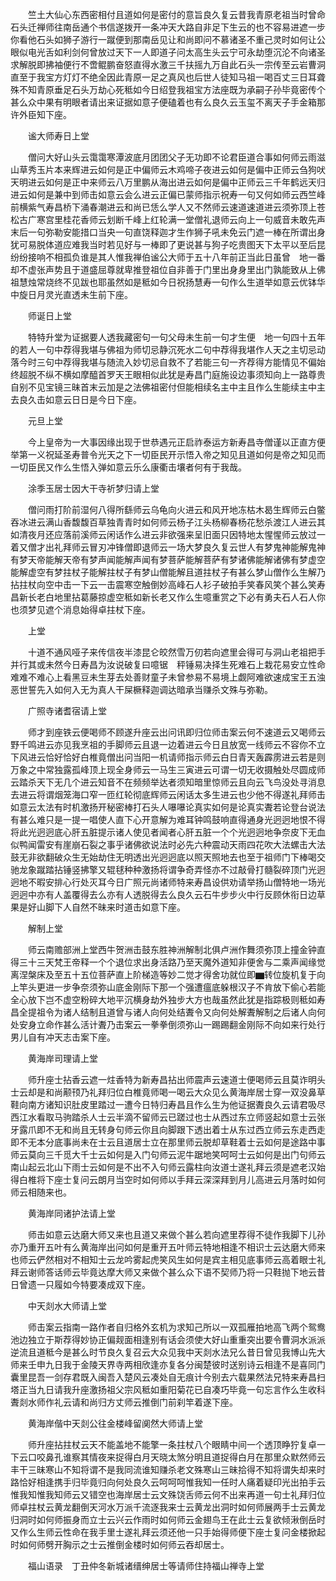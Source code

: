 <!-- { "loadSidebar": true } -->
　　竺土大仙心东西密相付且道如何是密付的意旨良久复云昔我青原老祖当时曾命石头迁禅师往南岳通个书信遂拨开一条冲天大路自非足下生云的也不容易进遮一步你看他石头如狮子游行一蹴便到那南岳见让和尚即问不慕诸圣不重己灵时如何让公眼似电光舌如利剑何曾放过天下一人即道子问太高生头云宁可永劫堕沉沦不向诸圣求解脱即拂袖便行不啻鲲鹏奋怒直得水激三千扶摇九万自此石头一宗传至云岩曹洞直至于我宝方灯灯不绝全因此青原一足之真风也后世人徒知马祖一喝百丈三日耳聋殊不知青原垂足石头万劫心死秪如今日绍登我祖宝方法座既为承嗣子孙毕竟密传个甚么众中果有明眼者请出来证据如意子便磕着也有么良久云玉玺不离天子手金箱那许外臣知下座。

　　谧大师寿日上堂

　　僧问大好山头云霭霭寒潭波底月团团父子无功即不论君臣道合事如何师云雨滋山草秀玉片本来辉进云如何是正中偏师云木鸡啼子夜进云如何是偏中正师云刍狗吠天明进云如何是正中来师云八万里鹏从海出进云如何是偏中正师云三千年鹤远天归进云如何是兼中到师击如意云会么进云正偏已蒙师指示祝寿一句又何如师云西竺峰前横紫气寿昌桥下涌春潮进云和尚已恁么学人又不然师云速道速道进云须弥顶上苍松古广寒宫里桂花香师云划断千峰上红轮满一堂僧礼退师云向上一句威音未敢先声末后一句弥勒安能措口当央一句直饶释迦才生作狮子吼未免云门遮一棒在所谓出身犹可易脱体道应难我当时若见好与一棒即了更说甚与狗子吃贵图天下太平以至后昆纷纷接响不相孤负谁是其人惟我禅伯谧公大师于五十八年前正当此日虽曾　地一番却不虚张声势且于道盛屈尊就卑推登祖位自非善于门里出身身里出门孰能致从上佛祖慧烛常烧终不见跋也耶虽然如是秪如今日祝扬慧寿一句作么生道举如意云优钵华中旋日月灵光直透未生前下座。

　　师诞日上堂

　　特特升堂为证据要人透我藏密句一句父母未生前一句才生便　地一句四十五年的若人一句中荐得我堪与佛祖为师切忌静沉死水二句中荐得我堪作人天之主切忌动落今时三句中荐得我堪与随流入妙切忌自救不了若能三句一齐荐得方能情见不偏始终超脱不纵不横如摩醯首罗天王眼相似此犹是寿昌门庭施设边事须知向上一路尊贵自别不见宝镜三昧首末云加是之法佛祖密付但能相续名主中主且作么生能续主中主去良久击如意云日日是今日下座。

　　元旦上堂

　　今上皇帝为一大事因缘出现于世恭遇元正启祚泰运方新寿昌寺僧谨以正直方便举第一义祝延圣寿普令光天之下一切臣民开示悟入帝之知见且道如何是帝之知见而一切臣民又作么生悟入弹如意云乐么康衢击壤者何有于我哉。

　　涂季玉居士因大干寺祈梦归请上堂

　　僧问雨打阶前湿何八得所繇师云乌龟向火进云和风开地冻枯木曷生辉师云白鳖吞冰进云满山香馥馥百草独青青时如何师云杨子江头杨柳春杨花愁杀渡江人进云其如清夜月还应落前溪师云闲话作么进云非欲强来呈旧面只因特地太惺惺师云放过一着又僧才出礼拜师云冒刃冲锋僧即退师云一场大梦良久复云世人有梦鬼神能解鬼神有梦天帝能解天帝有梦声闻能解声闻有梦菩萨能解菩萨有梦诸佛能解诸佛有梦虚空能解虚空有梦拄杖子能解拄杖子有梦山僧能解且道拄杖子有甚么梦山僧作么生解乃拈拄杖向空中击一下云一击震寒空触倒妙高峰石人衫子破拍手笑春风笑个甚么笑寿昌新长老白地里拈葛藤掠虚空秪如新长老又作么生噫重赏之下必有勇夫石人石人你也须梦见遮个消息始得卓拄杖下座。

　　上堂

　　十道不通风哑子来传信夜半漆昆仑皎然雪万仞若向遮里会得可与洞山老祖把手并行其或未然今日寿昌为汝说破复曰噫锯　秤锤易决择生死难石上栽花易安立性命难难不难心上看黑豆未生芽去处善财童子未曾参易不易境上觑阿难欲速成宝王五浊恶世誓先入如何入无为真人干屎橛释迦调达暗承当赚杀文殊与弥勒。

　　广照寺诸耆宿请上堂

　　师才到座铁云便喝师不顾遂升座云出问讯即归位师击案云何不速道云又喝师云野千鸣进云亦见我烹祖的手脚师云且退一边着进云今日且放宽一线师云不容你不立下风进云恰好恰好白椎竟僧出问当阳一机请师指示师云白日青天轰霹雳进云若是则万象之中常独露孤峰顶上现全身师云一马生三寅进云可谓一切无收摄触处尽圆成师云踏杀天下无几个进云知音不在频频举达者须知暗里惊师云且向云飞鸟没处寻消息去进云将谓烟笼海口窄一匝红轮彻底辉师云闲话太多生进云也少他不得遂礼拜师击如意云太法有时机激扬开秘密棒打石头人嚗嚗论真实如何是论真实聻若论登台说法有甚么难只是一提一唱使人直下心开意解为难耳钟鸣鼓响直得通身光迥迥地恨不得将此光迥迥底心肝五脏提示诸人使见者闻者心肝五脏一个个光迥迥地争奈皮下无血似鸭闻雷安有崖崩石裂之事乎诸佛欲说法时必先六种震动天雨四花吹大法螺击大法鼓无非欲翻破众生无始劫住无明透出光迥迥底以照天照地去也至于祖师门下棒喝交驰龙象蹴踏拈锤竖拂擎又辊毬种种激扬将谓争奇弄怪亦不过敲骨打髓裂碎顶门光迥迥地不暇安排心行处灭耳今日广照元尚诸师特来寿昌设供劝请举扬山僧特地一场光迥迥中亦有人盖覆得去么亦有人透脱得去么良久云石牛步步火中行反顾休衔日边草果是好山脚下人自然不昧来时道击如意下座。

　　解制上堂

　　师云南赡部洲上堂西牛贺洲击鼓东胜神洲解制北俱卢洲作舞须弥顶上撞金钟直得三十三天梵王帝释一个个退位求出身活路乃至天魔外道知非便舍与二乘声闻缘觉离涅槃床及至五十五位菩萨直上阶梯造等妙二觉才得舍功就位即▆转位旋机复于向上竿头更进一步争奈须弥山底金刚际下那一个强遭瘟底躲根汉子不肯放下偷心若能全心放下岂不虚空粉碎大地平沉横身劫外独步大方也哉虽然此犹是指踪极则秪如寿昌全提祖令为诸人结制且道曾与诸人向何处结聻令又向何处解聻解制之后诸人向何处安身立命作甚么活计聻乃击案云一拳拳倒须弥山一踢踢翻金刚际不向如来行处行男儿自有冲天志击案下座。

　　黄海岸司理请上堂

　　师升座士拈香云遮一炷香特为新寿昌拈出师震声云速道士便喝师云且莫诈明头士云却是和尚颟顸乃礼拜归位白椎竟师喝一喝云大众见么黄海岸居士穿一双没鼻草鞋向南方诸知识肚皮里踏过一遭今日特归寿昌且作么生为他证据聻良久云请君吸尽西江水看取马驹踏杀人士云半滴不留师云已蹉过也士从西过东立师竖起如意士云张牙露爪即不无和尚且无转身句师云你且向脚跟下透出着士从东过西立师云东走西走即不无本分底事尚未在士云且道居士立在那里师云脱却草鞋着士云如何是途路中事师云莫向三千觅大千士云如何是入门句师云泥牛踞地笑呵呵士云如何是出门句师云南山起云北山下雨士云如何是不出不入句师云露柱向汝道士遂礼拜云须是遮老汉始得白椎将下座士复问云朗月当空时如何师以手拜云深深拜到月儿高进云月落时如何师云相随来也。

　　黄海岸同诸护法请上堂

　　师击如意云达磨大师又来也且道又来做个甚么若向遮里荐得不徒作我脚下儿孙亦乃重开五叶有么黄海岸出问如何是重开五叶师云特地相逢不相识士云达磨大师来也师云俨然相对不相知士云龙吟雾起虎笑风生如何是宾主相见底事师云高着眼士礼拜云谢师答话师云毕竟达摩大师又来做个甚么众下语不契师乃将一只鞋抛下地云昔日曾遗一只履如今特要凑成双下座。

　　中天剡水大师请上堂

　　师击案云指南一路作者自归格外玄机为求知己所以一双孤雁拍地高飞两个鸳鸯池边独立于斯荐得妙协正偏觌面相逢别有话会须使大好山重重突出要令曹洞水派派逆流且道秪今是甚么时节良久复召云大众见我中天剡水法兄么昔日曾见我博山先大师来壬申九日我于金陵天界寺两相欣逢亦复各分闽楚彼时送别诗云相逢不是喜同门囊里昆吾一剑存君既入闽吾入楚风云凑处自无痕计今别去六载果然法兄特来寿昌扫塔正当九日请我升座激扬祖父宗风秪如重阳菊花已自凑巧毕竟一句忘言作么生收科聻剡水师作礼云请和尚归方丈师云推倒门前刹竿着遂下座。

　　黄海岸偕中天剡公往金楼峰留阒然大师请上堂

　　师升座拈拄杖云天不能盖地不能擎一条拄杖八个眼睛中间一个透顶睁狞复卓一下云口咬鼻孔谁察其情夜来捉得白月天晓太煞分明且道捉得白月在那里众默然师云丰干三昧寒山不知将谓不是我同流谁知赚杀老文殊寒山三昧拾得不知将谓失却来时路恰好相逢携手归毕竟归向何处良久云呵呵呵惟我知一任时人痛着疑印光出拍手云惟我知惟我知师云又错空也海岸居士云文殊饶舌师云何不出来再道一句士礼拜归位师卓拄杖云黄龙翻倒天河水万派千流逐我来士云黄龙出洞时如何师展两手士云黄龙归洞时如何师振身而立士云兴云作雨时如何师云金翅鸟王在此士云复欲倾湫倒岳时又作么生师云性命在我手里士遂礼拜云须还他一只手始得师便下座士复问金楼掀起时如何师劈开胸示之士云推倒金楼时如何师云吞却居士。

　　福山语录　丁丑仲冬新城诸缙绅居士等请师住持福山禅寺上堂

